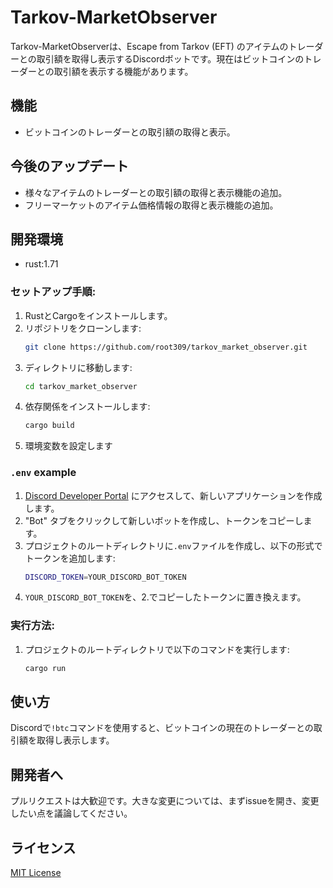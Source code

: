 # Tarkov-MarketObserver

Tarkov-MarketObserverは、Escape from Tarkov (EFT) のアイテムのトレーダーとの取引額を取得し表示するDiscordボットです。現在はビットコインのトレーダーとの取引額を表示する機能があります。

## 機能

- ビットコインのトレーダーとの取引額の取得と表示。

## 今後のアップデート

- 様々なアイテムのトレーダーとの取引額の取得と表示機能の追加。
- フリーマーケットのアイテム価格情報の取得と表示機能の追加。

## 開発環境

- rust:1.71

### セットアップ手順:

1. RustとCargoをインストールします。
2. リポジトリをクローンします:
    ```sh
    git clone https://github.com/root309/tarkov_market_observer.git
    ```
3. ディレクトリに移動します:
    ```sh
    cd tarkov_market_observer
    ```
4. 依存関係をインストールします:
    ```sh
    cargo build
    ```
5. 環境変数を設定します

### `.env` example

1. [Discord Developer Portal](https://discord.com/developers/applications) にアクセスして、新しいアプリケーションを作成します。
2. "Bot" タブをクリックして新しいボットを作成し、トークンをコピーします。
3. プロジェクトのルートディレクトリに`.env`ファイルを作成し、以下の形式でトークンを追加します:
    ```sh
    DISCORD_TOKEN=YOUR_DISCORD_BOT_TOKEN
    ```
4. `YOUR_DISCORD_BOT_TOKEN`を、2.でコピーしたトークンに置き換えます。

### 実行方法:
1. プロジェクトのルートディレクトリで以下のコマンドを実行します:
    ```sh
    cargo run
    ```

## 使い方

Discordで`!btc`コマンドを使用すると、ビットコインの現在のトレーダーとの取引額を取得し表示します。

## 開発者へ

プルリクエストは大歓迎です。大きな変更については、まずissueを開き、変更したい点を議論してください。

## ライセンス

[MIT License](LICENSE)
